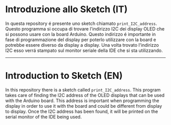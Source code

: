 # Introduzione allo Sketch (IT)

In questa repository é presente uno sketch chiamato `print_I2C_address`. Questo programma si occupa di trovare l'indirizzo I2C dei display OLED che si possono usare con la board Arduino. Questo indirizzo é importante in fase di programmazione del display per poterlo utilizzare con la board e potrebbe essere diverso da display a display. 
Una volta trovato l'indirizzo I2C esso verrá stampato sul monitor seriale della IDE che si sta utilizzando. 

---
# Introduction to Sketch (EN)

In this repository there is a sketch called `print_I2C_address`. This program takes care of finding the I2C address of the OLED displays that can be used with the Arduino board. This address is important when programming the display in order to use it with the board and could be different from display to display.
Once the I2C address has been found, it will be printed on the serial monitor of the IDE being used.